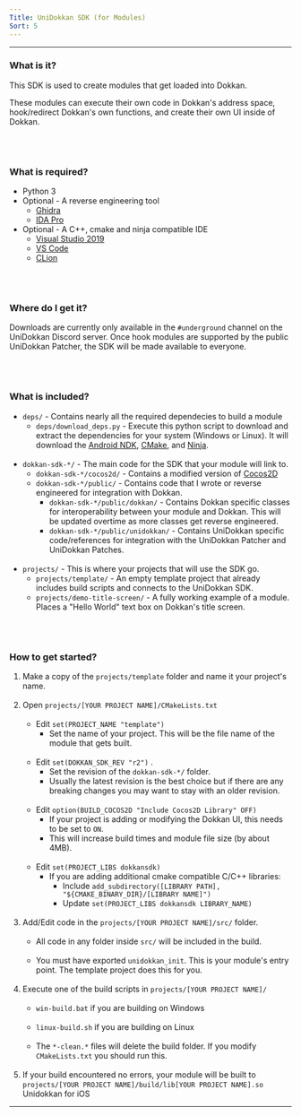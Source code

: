```yaml
---
Title: UniDokkan SDK (for Modules)
Sort: 5
---
```

---
### What is it?
This SDK is used to create modules that get loaded into Dokkan.

These modules can execute their own code in Dokkan's address space, hook/redirect Dokkan's own functions, and create their own UI inside of Dokkan.

<br /><br />

### What is required?

 - Python 3
 - Optional - A reverse engineering tool
	 - [Ghidra](https://ghidra-sre.org/)
	 - [IDA Pro](https://www.hex-rays.com/products/ida/index.shtml)
 - Optional - A C++, cmake and ninja compatible IDE
	 - [Visual Studio 2019]([https://visualstudio.microsoft.com/downloads/](https://visualstudio.microsoft.com/downloads/))
	 - [VS Code](https://code.visualstudio.com/)
	 - [CLion](https://www.jetbrains.com/clion/)

<br /><br />

### Where do I get it?
Downloads are currently only available in the `#underground` channel on the UniDokkan Discord server. Once hook modules are supported by the public UniDokkan Patcher, the SDK will be made available to everyone.

<br /><br />

### What is included?

 - `deps/` - Contains nearly all the required dependecies to build a module
	 - `deps/download_deps.py` - Execute this python script to download and extract the dependencies for your system (Windows or Linux). It will download the [Android NDK](https://developer.android.com/ndk/downloads), [CMake](https://cmake.org/download/), and [Ninja](https://github.com/ninja-build/ninja/releases).<br /><br />
 - `dokkan-sdk-*/` - The main code for the SDK that your module will link to.
	 - `dokkan-sdk-*/cocos2d/` - Contains a modified version of [Cocos2D](https://github.com/cocos2d/cocos2d-x/tree/cocos2d-x-3.17.1)
	 - `dokkan-sdk-*/public/` - Contains code that I wrote or reverse engineered for integration with Dokkan. 
		 - `dokkan-sdk-*/public/dokkan/` - Contains Dokkan specific classes for interoperability between your module and Dokkan. This will be updated overtime as more classes get reverse engineered.
		 - `dokkan-sdk-*/public/unidokkan/` - Contains UniDokkan specific code/references for integration with the UniDokkan Patcher and UniDokkan Patches.<br /><br />
 - `projects/` - This is where your projects that will use the SDK go.
	 - `projects/template/` - An empty template project that already includes build scripts and connects to the UniDokkan SDK.
	 - `projects/demo-title-screen/` - A fully working example of a module. Places a "Hello World" text box on Dokkan's title screen.

<br /><br />

### How to get started?

 1. Make a copy of the `projects/template` folder and name it your project's name.<br /><br />
 2. Open `projects/[YOUR PROJECT NAME]/CMakeLists.txt`<br /><br />
	 - Edit `set(PROJECT_NAME "template")` 
		 - Set the name of your project. This will be the file name of the module that gets built.<br /><br />
	 - Edit `set(DOKKAN_SDK_REV "r2")` .
		 - Set the revision of the `dokkan-sdk-*/` folder. 
		 - Usually the latest revision is the best choice but if there are any breaking changes you may want to stay with an older revision.<br /><br />
	 - Edit `option(BUILD_COCOS2D "Include Cocos2D Library" OFF)`
		 - If your project is adding or modifying the Dokkan UI, this needs to be set to `ON`.
		 - This will increase build times and module file size (by about 4MB).<br /><br />
	 - Edit `set(PROJECT_LIBS dokkansdk)`
		 - If you are adding additional cmake compatible C/C++ libraries:
			 - Include `add_subdirectory([LIBRARY PATH], "${CMAKE_BINARY_DIR}/[LIBRARY NAME]")`
			 - Update `set(PROJECT_LIBS dokkansdk LIBRARY_NAME)`<br /><br />
 3. Add/Edit code in the `projects/[YOUR PROJECT NAME]/src/` folder.<br /><br />
	 - All code in any folder inside `src/` will be included in the build.<br /><br />
	 - You must have exported `unidokkan_init`. This is your module's entry point. The template project does this for you.<br /><br />
 4. Execute one of the build scripts in `projects/[YOUR PROJECT NAME]/`<br /><br />
	 - `win-build.bat` if you are building on Windows<br /><br />
	 - `linux-build.sh` if you are building on Linux<br /><br />
	 - The `*-clean.*` files will delete the build folder. If you modify `CMakeLists.txt` you should run this.<br /><br />
 5. If your build encountered no errors, your module will be built to `projects/[YOUR PROJECT NAME]/build/lib[YOUR PROJECT NAME].so`
Unidokkan for iOS
---
